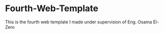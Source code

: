 # Fourth-Web-Template
This is the fourth web template I made under supervision of Eng. Osama El-Zero
